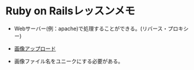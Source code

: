 # Ruby on Railsレッスンメモ

* Webサーバー(例：apache)で処理することができる。(リバース・プロキシー)

* [画像アップロード](upload_image.md)

* 画像ファイル名をユニークにする必要がある。
